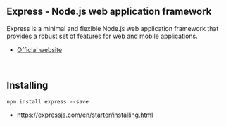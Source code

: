 ## Express - Node.js web application framework
Express is a minimal and flexible Node.js web application framework that provides a robust set of features for web and mobile applications.

- [Official website](https://expressjs.com/)

<br/>

## Installing
```
npm install express --save
```
- https://expressjs.com/en/starter/installing.html